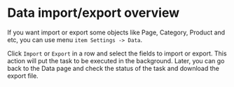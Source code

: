 # Data import/export overview

If you want import or export some objects like Page, Category, Product and etc, you can use menu `item Settings -> Data`.

Click `Import` or `Export` in a row and select the fields to import or export. This action will put the task to be executed in the background. Later, you can go back to the Data page and check the status of the task and download the export file.